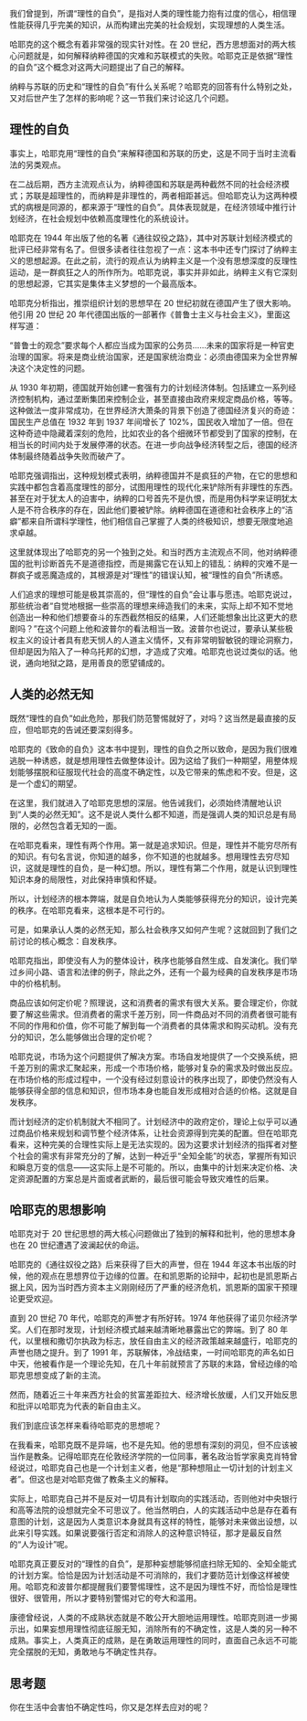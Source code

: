 我们曾提到，所谓“理性的自负”，是指对人类的理性能力抱有过度的信心，相信理性能获得几乎完美的知识，从而构建出完美的社会规划，实现理想的人类生活。

哈耶克的这个概念有着非常强的现实针对性。在 20 世纪，西方思想面对的两大核心问题就是，如何解释纳粹德国的灾难和苏联模式的失败。哈耶克正是依据“理性的自负”这个概念对这两大问题提出了自己的解释。

纳粹与苏联的历史和“理性的自负”有什么关系呢？哈耶克的回答有什么特别之处，又对后世产生了怎样的影响呢？这一节我们来讨论这几个问题。

## 理性的自负

事实上，哈耶克用“理性的自负”来解释德国和苏联的历史，这是不同于当时主流看法的另类观点。

在二战后期，西方主流观点认为，纳粹德国和苏联是两种截然不同的社会经济模式；苏联是超理性的，而纳粹是非理性的，两者相距甚远。但哈耶克认为这两种模式的病根是同源的，都来源于“理性的自负”。具体表现就是，在经济领域中推行计划经济，在社会规划中依赖高度理性化的系统设计。

哈耶克在 1944 年出版了他的名著《通往奴役之路》，其中对苏联计划经济模式的批评已经非常有名了。但很多读者往往忽视了一点：这本书中还专门探讨了纳粹主义的思想起源。在此之前，流行的观点认为纳粹主义是一个没有思想深度的反理性运动，是一群疯狂之人的所作所为。哈耶克说，事实并非如此，纳粹主义有它深刻的思想起源，它其实是集体主义梦想的一个最高版本。

哈耶克分析指出，推崇组织计划的思想早在 20 世纪初就在德国产生了很大影响。他引用 20 世纪 20 年代德国出版的一部著作《普鲁士主义与社会主义》，里面这样写道：

“普鲁士的观念”要求每个人都应当成为国家的公务员……未来的国家将是一种官吏治理的国家。将来是商业统治国家，还是国家统治商业：必须由德国来为全世界解决这个决定性的问题。

从 1930 年初期，德国就开始创建一套强有力的计划经济体制。包括建立一系列经济控制机构，通过垄断集团来控制企业，甚至直接由政府来规定商品价格，等等。这种做法一度非常成功，在世界经济大萧条的背景下创造了德国经济复兴的奇迹：国民生产总值在 1932 年到 1937 年间增长了 102%，国民收入增加了一倍。但在这种奇迹中隐藏着深刻的危险，比如农业的各个细微环节都受到了国家的控制，在相当长的时间内处于发展停滞的状态。在进一步向战争经济转型之后，德国的经济体制最终随着战争失败而破产了。

哈耶克强调指出，这种规划模式表明，纳粹德国并不是疯狂的产物，在它的思想和实践中都包含着高度理性的部分，试图用理性的现代化来铲除所有非理性的东西。甚至在对于犹太人的迫害中，纳粹的口号首先不是仇恨，而是用伪科学来证明犹太人是不符合秩序的存在，因此他们要被铲除。纳粹德国在道德和社会秩序上的“洁癖”都来自所谓科学理性，他们相信自己掌握了人类的终极知识，想要无限度地追求卓越。

这里就体现出了哈耶克的另一个独到之处。和当时西方主流观点不同，他对纳粹德国的批判诊断首先不是道德指控，而是揭露它在认知上的错乱：纳粹的灾难不是一群疯子或恶魔造成的，其根源是对“理性”的错误认知，被“理性的自负”所诱惑。

人们追求的理想可能是极其崇高的，但“理性的自负”会让事与愿违。哈耶克说过，那些统治者“自觉地根据一些崇高的理想来缔造我们的未来，实际上却不知不觉地创造出一种和他们想要奋斗的东西截然相反的结果，人们还能想象出比这更大的悲剧吗？”在这个问题上他和波普尔的看法相当一致。波普尔也说过，要承认某些极权主义的设计者具有悲天悯人的人道主义情怀，又有非常明智敏锐的理论洞察力，但却是因为陷入了一种乌托邦的幻想，才造成了灾难。哈耶克也说过类似的话。他说，通向地狱之路，是用善良的愿望铺成的。

## 人类的必然无知

既然“理性的自负”如此危险，那我们防范警惕就好了，对吗？这当然是最直接的反应，但哈耶克的告诫还要深刻得多。

哈耶克的《致命的自负》这本书中提到，理性的自负之所以致命，是因为我们很难逃脱一种诱惑，就是想用理性去做整体设计。因为这给了我们一种期望，用整体规划能够摆脱和征服现代社会的高度不确定性，以及它带来的焦虑和不安。但是，这是一个虚幻的期望。

在这里，我们就进入了哈耶克思想的深层。他告诫我们，必须始终清醒地认识到“人类的必然无知”。这不是说人类什么都不知道，而是强调人类的知识总是有局限的，必然包含着无知的一面。

在哈耶克看来，理性有两个作用。第一就是追求知识。但是，理性并不能穷尽所有的知识。有句名言说，你知道的越多，你不知道的也就越多。想用理性去穷尽知识，这就是理性的自负，是一种幻想。所以，理性有第二个作用，就是认识到理性知识本身的局限性，对此保持审慎和怀疑。

所以，计划经济的根本弊端，就是自负地认为人类能够获得充分的知识，设计完美的秩序。在哈耶克看来，这根本是不可行的。

可是，如果承认人类的必然无知，那么社会秩序又如何产生呢？这就回到了我们之前讨论的核心概念：自发秩序。

哈耶克指出，即使没有人为的整体设计，秩序也能够自然生成、自发演化。我们举过乡间小路、语言和法律的例子，除此之外，还有一个最为经典的自发秩序是市场中的价格机制。

商品应该如何定价呢？照理说，这和消费者的需求有很大关系。要合理定价，你就要了解这些需求。但消费者的需求千差万别，同一件商品对不同的消费者很可能有不同的作用和价值，你不可能了解到每一个消费者的具体需求和购买动机。没有充分的知识，怎么能够做出合理的定价呢？

哈耶克说，市场为这个问题提供了解决方案。市场自发地提供了一个交换系统，把千差万别的需求汇聚起来，形成一个市场价格，能够对复杂的需求及时做出反应。在市场价格的形成过程中，一个没有经过刻意设计的秩序出现了，即使仍然没有人能够获得全部的信息和知识，但市场本身也能自发形成相对合适的价格。这就是自发秩序。

而计划经济的定价机制就大不相同了。计划经济中的政府定价，理论上似乎可以通过商品价格来规划和调节整个经济体系，让社会资源得到完美的配置。但在哈耶克看来，这种完美的合理性实际上是无法实现的。因为这要求计划经济的指挥者对整个社会的需求有非常充分的了解，达到一种近乎“全知全能”的状态，掌握所有知识和瞬息万变的信息——这实际上是不可能的。所以，由集中的计划来决定价格、决定资源配置的方案总是片面或者武断的，最后很可能会导致灾难性的后果。

## 哈耶克的思想影响

哈耶克对于 20 世纪思想的两大核心问题做出了独到的解释和批判，他的思想本身也在 20 世纪遭遇了波澜起伏的命运。

哈耶克的《通往奴役之路》后来获得了巨大的声誉，但在 1944 年这本书出版的时候，他的观点在思想界位于边缘的位置。在和凯恩斯的论辩中，起初也是凯恩斯占据上风，因为当时西方资本主义刚刚经历了严重的经济危机，凯恩斯的国家干预理论更受欢迎。

直到 20 世纪 70 年代，哈耶克的声誉才有所好转。1974 年他获得了诺贝尔经济学奖。人们在那时发现，计划经济模式越来越清晰地暴露出它的弊端。到了 80 年代，以里根和撒切尔执政为标志，放任自由主义的经济政策越来越盛行，哈耶克的声誉也随之提升。到了 1991 年，苏联解体，冷战结束，一时间哈耶克的声名如日中天，他被看作是一个理论先知，在几十年前就预言了苏联的末路，曾经边缘的哈耶克思想变成了新的主流。

然而，随着近三十年来西方社会的贫富差距拉大、经济增长放缓，人们又开始反思和批评以哈耶克为代表的新自由主义。

我们到底应该怎样来看待哈耶克的思想呢？

在我看来，哈耶克既不是异端，也不是先知。他的思想有深刻的洞见，但不应该被当作是教条。记得哈耶克在伦敦经济学院的一位同事，著名政治哲学家奥克肖特曾经说过，哈耶克自己也是一个计划主义者，他是“那种想阻止一切计划的计划主义者”。但这也是对哈耶克做了教条主义的解释。

实际上，哈耶克自己并不是反对一切具有计划取向的实践活动，否则他对中央银行和高等法院的设想就完全不可思议了。他当然明白，人的实践活动中总是存在着有意图的计划，这是因为人类意识本身就具有这样的特性，能够对未来做出设想，以此来引导实践。如果说要强行否定和消除人的这种意识特征，那才是最反自然的“人为设计”呢。

哈耶克真正要反对的“理性的自负”，是那种妄想能够彻底扫除无知的、全知全能式的计划方案。恰恰是因为计划活动是不可消除的，我们才要防范计划像这样被使用。哈耶克和波普尔都提醒我们要警惕理性，这不是因为理性不好，而恰恰是理性很好、很管用，所以才要特别警惕对它的夸大和滥用。

康德曾经说，人类的不成熟状态就是不敢公开大胆地运用理性。哈耶克则进一步揭示出，如果妄想用理性彻底征服无知，消除所有的不确定性，这是人类的另一种不成熟。事实上，人类真正的成熟，是在勇敢运用理性的同时，直面自己永远不可能完全摆脱的无知，勇敢地与不确定性共存。

## 思考题

你在生活中会害怕不确定性吗，你又是怎样去应对的呢？